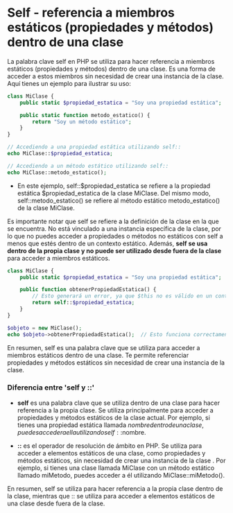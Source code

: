 # Self - referencia a miembros estáticos (propiedades y métodos) dentro de una clase

La palabra clave self en PHP se utiliza para hacer referencia a miembros estáticos (propiedades y métodos) dentro de una clase. Es una forma de acceder a estos miembros sin necesidad de crear una instancia de la clase. Aquí tienes un ejemplo para ilustrar su uso:
``` php
class MiClase {
    public static $propiedad_estatica = "Soy una propiedad estática";

    public static function metodo_estatico() {
        return "Soy un método estático";
    }
}

// Accediendo a una propiedad estática utilizando self::
echo MiClase::$propiedad_estatica;

// Accediendo a un método estático utilizando self::
echo MiClase::metodo_estatico();
```
+ En este ejemplo, self::$propiedad_estatica se refiere a la propiedad estática $propiedad_estatica de la clase MiClase. Del mismo modo, self::metodo_estatico() se refiere al método estático metodo_estatico() de la clase MiClase.

Es importante notar que self se refiere a la definición de la clase en la que se encuentra. No está vinculado a una instancia específica de la clase, por lo que no puedes acceder a propiedades o métodos no estáticos con self a menos que estés dentro de un contexto estático. Además, **self se usa dentro de la propia clase y no puede ser utilizado desde fuera de la clase** para acceder a miembros estáticos.
``` php
class MiClase {
    public static $propiedad_estatica = "Soy una propiedad estática";

    public function obtenerPropiedadEstatica() {
        // Esto generará un error, ya que $this no es válido en un contexto estático.
        return self::$propiedad_estatica;
    }
}

$objeto = new MiClase();
echo $objeto->obtenerPropiedadEstatica();  // Esto funciona correctamente
```
En resumen, self es una palabra clave que se utiliza para acceder a miembros estáticos dentro de una clase. Te permite referenciar propiedades y métodos estáticos sin necesidad de crear una instancia de la clase.

### Diferencia entre 'self y ::'
+ **self** es una palabra clave que se utiliza dentro de una clase para hacer referencia a la propia clase. Se utiliza principalmente para acceder a propiedades y métodos estáticos de la clase actual. Por ejemplo, si tienes una propiedad estática llamada $nombre dentro de una clase, puedes acceder a ella utilizando self::$nombre.

+ **::** es el operador de resolución de ámbito en PHP. Se utiliza para acceder a elementos estáticos de una clase, como propiedades y métodos estáticos, sin necesidad de crear una instancia de la clase . Por ejemplo, si tienes una clase llamada MiClase con un método estático llamado miMetodo, puedes acceder a él utilizando MiClase::miMetodo().

En resumen, self se utiliza para hacer referencia a la propia clase dentro de la clase, mientras que :: se utiliza para acceder a elementos estáticos de una clase desde fuera de la clase.